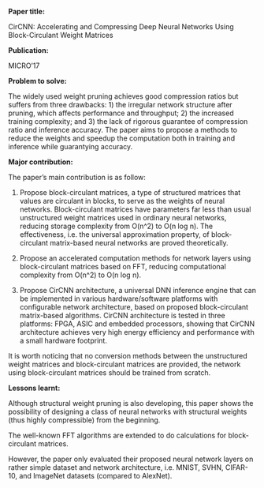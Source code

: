 **Paper title:**

CirCNN: Accelerating and Compressing Deep Neural Networks Using Block-Circulant
Weight Matrices

**Publication:**

MICRO’17

**Problem to solve:**

The widely used weight pruning achieves good compression ratios but suffers from
three drawbacks: 1) the irregular network structure after pruning, which affects
performance and throughput; 2) the increased training complexity; and 3) the
lack of rigorous guarantee of compression ratio and inference accuracy. The
paper aims to propose a methods to reduce the weights and speedup the
computation both in training and inference while guarantying accuracy.

**Major contribution:**

The paper’s main contribution is as follow:

1.  Propose block-circulant matrices, a type of structured matrices that values
    are circulant in blocks, to serve as the weights of neural networks.
    Block-circulant matrices have parameters far less than usual unstructured
    weight matrices used in ordinary neural networks, reducing storage
    complexity from O(n\^2) to O(n log n). The effectiveness, i.e. the universal
    approximation property, of block-circulant matrix-based neural networks are
    proved theoretically.

2.  Propose an accelerated computation methods for network layers using
    block-circulant matrices based on FFT, reducing computational complexity
    from O(n\^2) to O(n log n).

3.  Propose CirCNN architecture, a universal DNN inference engine that can be
    implemented in various hardware/software platforms with configurable network
    architecture, based on proposed block-circulant matrix-based algorithms.
    CirCNN architecture is tested in three platforms: FPGA, ASIC and embedded
    processors, showing that CirCNN architecture achieves very high energy
    efficiency and performance with a small hardware footprint.

It is worth noticing that no conversion methods between the unstructured weight
matrices and block-circulant matrices are provided, the network using
block-circulant matrices should be trained from scratch.

**Lessons learnt:**

Although structural weight pruning is also developing, this paper shows the
possibility of designing a class of neural networks with structural weights
(thus highly compressible) from the beginning.

The well-known FFT algorithms are extended to do calculations for
block-circulant matrices.

However, the paper only evaluated their proposed neural network layers on rather
simple dataset and network architecture, i.e. MNIST, SVHN, CIFAR-10, and
ImageNet datasets (compared to AlexNet).
